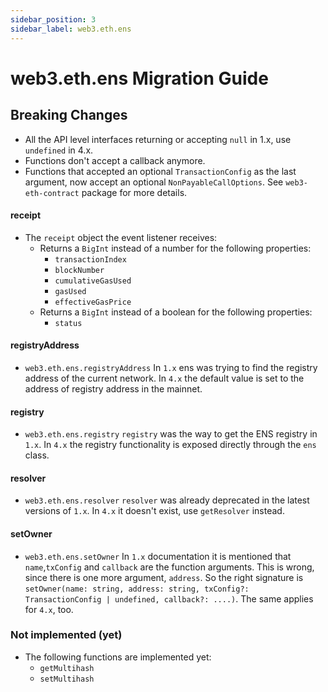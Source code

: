 ```yaml
---
sidebar_position: 3
sidebar_label: web3.eth.ens
---
```


# web3.eth.ens Migration Guide

## Breaking Changes

-   All the API level interfaces returning or accepting `null` in 1.x, use `undefined` in 4.x.
-   Functions don't accept a callback anymore.
-   Functions that accepted an optional `TransactionConfig` as the last argument, now accept an optional `NonPayableCallOptions`. See `web3-eth-contract` package for more details.

#### receipt

-   The `receipt` object the event listener receives:
    -   Returns a `BigInt` instead of a number for the following properties:
        -   `transactionIndex`
        -   `blockNumber`
        -   `cumulativeGasUsed`
        -   `gasUsed`
        -   `effectiveGasPrice`
    -   Returns a `BigInt` instead of a boolean for the following properties:
        -   `status`

#### registryAddress

-   `web3.eth.ens.registryAddress`
    In `1.x` ens was trying to find the registry address of the current network. In `4.x` the default value is set to the address of registry address in the mainnet.

#### registry

-   `web3.eth.ens.registry`
    `registry` was the way to get the ENS registry in `1.x`. In `4.x` the registry functionality is exposed directly through the `ens` class.

#### resolver

-   `web3.eth.ens.resolver`
    `resolver` was already deprecated in the latest versions of `1.x`. In `4.x` it doesn't exist, use `getResolver` instead.

#### setOwner

-   `web3.eth.ens.setOwner`
    In `1.x` documentation it is mentioned that `name`,`txConfig` and `callback` are the function arguments. This is wrong, since there is one more argument, `address`. So the right signature is `setOwner(name: string, address: string, txConfig?: TransactionConfig | undefined, callback?: ....)`. The same applies for `4.x`, too.

### Not implemented (yet)

-   The following functions are implemented yet:
    -   `getMultihash`
    -   `setMultihash`
